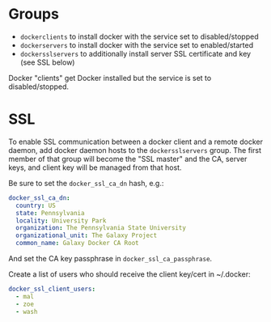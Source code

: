 Groups
======

- `dockerclients` to install docker with the service set to disabled/stopped
- `dockerservers` to install docker with the service set to enabled/started
- `dockersslservers` to additionally install server SSL certificate and key
  (see SSL below)

Docker "clients" get Docker installed but the service is set to disabled/stopped.

SSL
===

To enable SSL communication between a docker client and a remote docker daemon,
add docker daemon hosts to the `dockersslservers` group. The first member of
that group will become the "SSL master" and the CA, server keys, and client key
will be managed from that host.

Be sure to set the `docker_ssl_ca_dn` hash, e.g.:

```yaml
docker_ssl_ca_dn:
  country: US
  state: Pennsylvania
  locality: University Park
  organization: The Pennsylvania State University
  organizational_unit: The Galaxy Project
  common_name: Galaxy Docker CA Root
```

And set the CA key passphrase in `docker_ssl_ca_passphrase`.

Create a list of users who should receive the client key/cert in ~/.docker:

```yaml
docker_ssl_client_users:
  - mal
  - zoe
  - wash
```
